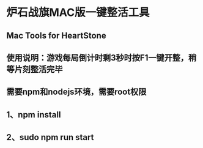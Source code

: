 # 炉石战旗MAC版一键整活工具
## Mac Tools for HeartStone

## 使用说明：游戏每局倒计时剩3秒时按F1一键开整，稍等片刻整活完毕
## 需要npm和nodejs环境，需要root权限
## 1、npm install
## 2、sudo npm run start



